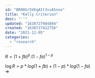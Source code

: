 ```yaml
---
id: "BR08GrSVKqAIt3vsA5nxo"
title: "Kelly Criterion"
desc: "''"
updated: "1638727984894"
created: "1638727422756"
date: "2021-12-05"
categories: 
  - "research"
---
```


$R=(1+fb)^p.(1-fa)^{1-p}$

$\log R=p*log(1+fb)+(1-p)*log(1-fa)$<br>
$\Longrightarrow$